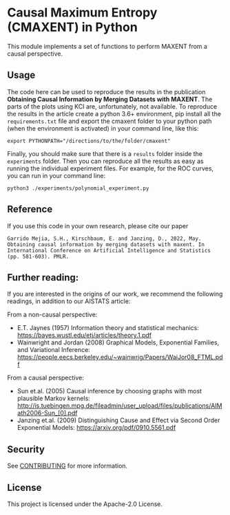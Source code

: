 # Causal Maximum Entropy (CMAXENT) in Python

This module implements a set of functions to perform MAXENT from a causal perspective.

## Usage
The code here can be used to reproduce the results in the publication **Obtaining Causal Information by Merging Datasets with MAXENT**. The parts of the plots using KCI are, unfortunately, not available. To reproduce the results in the article create a python 3.6+ environment, pip install all the `requirements.txt` file and export the cmaxent folder to your python path (when the environment is activated) in your command line, like this: 

`export PYTHONPATH="/directions/to/the/folder/cmaxent"`

Finally, you should make sure that there is a `results` folder inside the `experiments` folder. Then you can reproduce all the results as easy as running the individual experiment files. For example, for the ROC curves, you can run in your command line:

`python3 ./experiments/polynomial_experiment.py`

## Reference
If you use this code in your own research, please cite our paper

```
Garrido Mejia, S.H., Kirschbaum, E. and Janzing, D., 2022, May. Obtaining causal information by merging datasets with maxent. In International Conference on Artificial Intelligence and Statistics (pp. 581-603). PMLR.
```

## Further reading:
If you are interested in the origins of our work, we recommend the following readings, in addition to our AISTATS article:

From a non-causal perspective:
- E.T. Jaynes (1957) Information theory and statistical mechanics: https://bayes.wustl.edu/etj/articles/theory.1.pdf
- Wainwright and Jordan (2008) Graphical Models, Exponential Families, and Variational Inference: https://people.eecs.berkeley.edu/~wainwrig/Papers/WaiJor08_FTML.pdf


From a causal perspective:
- Sun et.al. (2005) Causal inference by choosing graphs with most plausible Markov kernels: http://is.tuebingen.mpg.de/fileadmin/user_upload/files/publications/AIMath2006-Sun_[0].pdf
- Janzing et.al. (2009) Distinguishing Cause and Effect via Second Order Exponential Models: https://arxiv.org/pdf/0910.5561.pdf
## Security

See [CONTRIBUTING](CONTRIBUTING.md#security-issue-notifications) for more information.

## License

This project is licensed under the Apache-2.0 License.

